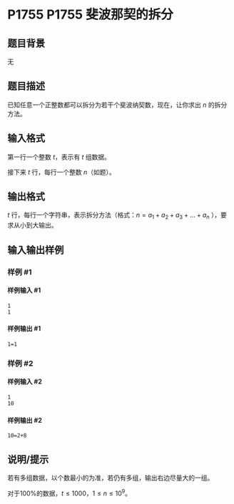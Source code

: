 # P1755 P1755 斐波那契的拆分

## 题目背景

无

## 题目描述

已知任意一个正整数都可以拆分为若干个斐波纳契数，现在，让你求出 $n$ 的拆分方法。


## 输入格式

第一行一个整数 $t$，表示有 $t$ 组数据。

接下来 $t$ 行，每行一个整数 $n$（如题）。

## 输出格式

$t$ 行，每行一个字符串，表示拆分方法（格式：$n=a_1+a_2+a_3+\ldots+a_n$ ），要求从小到大输出。


## 输入输出样例

### 样例 #1

#### 样例输入 #1

```
1
1
```

#### 样例输出 #1

```
1=1
```

### 样例 #2

#### 样例输入 #2

```
1
10
```

#### 样例输出 #2

```
10=2+8
```

## 说明/提示

若有多组数据，以个数最小的为准，若仍有多组，输出右边尽量大的一组。

对于$100\%$的数据，$t \leq 1000$，$1 \leq n \leq 10^{9}$。
